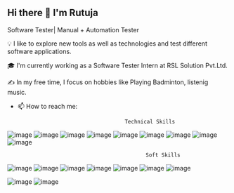 ## Hi there 👋 I'm Rutuja

Software Tester| Manual + Automation Tester

💡  I like to explore new tools as well as technologies and test different software applications.

🎓  I'm currently working as a Software Tester Intern at RSL Solution Pvt.Ltd.

✍️  In my free time, I focus on hobbies like Playing Badminton, listenig music.

- 📫 How to reach me: 

                                        Technical Skills


![image](https://github.com/RutujaBhiungade/RutujaBhiungade/assets/131977595/7c53f79c-5b78-43ce-a929-4499a6783091)
![image](https://github.com/RutujaBhiungade/RutujaBhiungade/assets/131977595/3d459d53-94f3-46f7-803b-4003e75fdee9)
![image](https://github.com/RutujaBhiungade/RutujaBhiungade/assets/131977595/03a19861-eb20-4571-9328-e9d380f6abe1)
![image](https://github.com/RutujaBhiungade/RutujaBhiungade/assets/131977595/f3ec094b-3ac7-47c2-b16a-0752048c0433)
![image](https://github.com/RutujaBhiungade/RutujaBhiungade/assets/131977595/24f27f89-a7b7-4728-84ab-84e1a64a6943)
![image](https://github.com/RutujaBhiungade/RutujaBhiungade/assets/131977595/4211d8b8-377c-44c9-bc66-d8f4aed503b5)
![image](https://github.com/RutujaBhiungade/RutujaBhiungade/assets/131977595/9223cbb2-d9ab-4e55-8fea-4d7aecf053c5)
      ![image](https://github.com/RutujaBhiungade/RutujaBhiungade/assets/131977595/6c57b559-573b-4d05-92f2-8dcede8b44e9)
      ![image](https://github.com/RutujaBhiungade/RutujaBhiungade/assets/131977595/b8d9445f-a0da-4870-953a-98e6a0de42cc)
      
                                                Soft Skills

 ![image](https://github.com/RutujaBhiungade/RutujaBhiungade/assets/131977595/b16bb9a5-32d0-4e5d-b06e-aa4e1bf4e820)
![image](https://github.com/RutujaBhiungade/RutujaBhiungade/assets/131977595/b14c6ff3-95f8-4895-8855-c67c93b01427)
![image](https://github.com/RutujaBhiungade/RutujaBhiungade/assets/131977595/99ffef7d-87ec-424e-864b-da31eb122f23)
![image](https://github.com/RutujaBhiungade/RutujaBhiungade/assets/131977595/303dc105-26d8-404b-b37d-9347ce929927)
![image](https://github.com/RutujaBhiungade/RutujaBhiungade/assets/131977595/296f1c8f-8839-4f10-b50e-1f3666edd680)
![image](https://github.com/RutujaBhiungade/RutujaBhiungade/assets/131977595/06c7808b-be56-4bb2-9301-913965f0c8d4)
![image](https://github.com/RutujaBhiungade/RutujaBhiungade/assets/131977595/efdd9272-afab-4884-accf-38d7bfdeba77)
       
![image](https://github.com/RutujaBhiungade/RutujaBhiungade/assets/131977595/41bdee41-6372-4381-b050-31097d2a436f)
![image](https://github.com/RutujaBhiungade/RutujaBhiungade/assets/131977595/6313fb19-dbc8-407c-9b98-dbf5a524511b)







